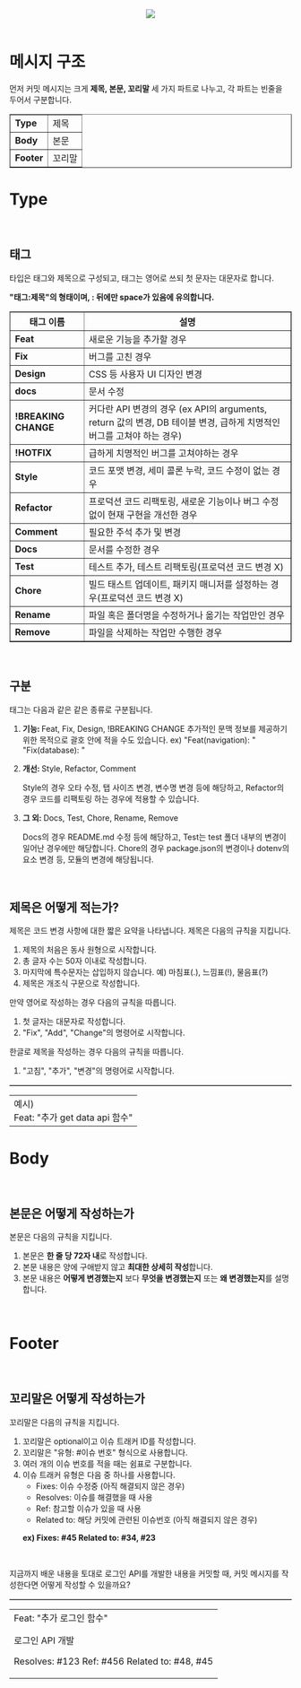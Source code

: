 <div align="center">
<img src="https://capsule-render.vercel.app/api?type=waving&color=auto&height=200&section=header&text=Commit_Message_Convention&fontSize=56" /></div>
<br>
<h1>메시지 구조</h1>
<p>먼저 커밋 메시지는 크게 <strong>제목, 본문, 꼬리말</strong> 세 가지 파트로 나누고, 각 파트는 빈줄을 두어서 구분합니다.</p>

<div align="center"><table border="1">
	<tr>
	    <td><strong>Type</strong></td>
	    <td>제목</td>
	</tr>
	<tr>
	    <td><strong>Body</strong></td>
	    <td>본문</td>
	</tr>
  <tr>
    <td><strong>Footer</strong></td>
    <td>꼬리말</td>
  </tr>
</table></div>

<h1>Type</h1><br>
<h2>태그</h2>
<p>타입은 태그와 제목으로 구성되고, 태그는 영어로 쓰되 첫 문자는 대문자로 합니다.</p>
<p><strong>"태그:제목"의 형태이며, : 뒤에만 space가 있음에 유의합니다.</strong></p>
<div align="center"><table border="1">
	<th>태그 이름</th>
	<th>설명</th>
	<tr>
	    <td><strong>Feat</strong></td>
	    <td>새로운 기능을 추가할 경우</td>
	</tr>
	<tr>
	    <td><strong>Fix</strong></td>
	    <td>버그를 고친 경우</td>
	</tr>
  <tr>
    <td><strong>Design</strong></td>
    <td>CSS 등 사용자 UI 디자인 변경</td>
  </tr>
    <tr>
    <td><strong>docs</strong></td>
    <td>문서 수정</td>
  </tr>
    <tr>
    <td><strong>!BREAKING CHANGE</strong></td>
    <td>커다란 API 변경의 경우 (ex API의 arguments, return 값의 변경, DB 테이블 변경, 급하게 치명적인 버그를 고쳐야 하는 경우)</td>
  </tr>
    <tr>
    <td><strong>!HOTFIX</strong></td>
    <td>급하게 치명적인 버그를 고쳐야하는 경우</td>
  </tr>
  <tr>
    <td><strong>Style</strong></td>
    <td>코드 포맷 변경, 세미 콜론 누락, 코드 수정이 없는 경우</td>
  </tr>
  <tr>
    <td><strong>Refactor</strong></td>
    <td>프로덕션 코드 리팩토링, 새로운 기능이나 버그 수정없이 현재 구현을 개선한 경우</td>
  </tr>
  <tr>
    <td><strong>Comment</strong></td>
    <td>필요한 주석 추가 및 변경</td>
  </tr>
  <tr>
    <td><strong>Docs</strong></td>
    <td>문서를 수정한 경우</td>
  </tr>
  <tr>
    <td><strong>Test</strong></td>
    <td>테스트 추가, 테스트 리팩토링(프로덕션 코드 변경 X)</td>
  </tr>
  <tr>
    <td><strong>Chore</strong></td>
    <td>빌드 태스트 업데이트, 패키지 매니저를 설정하는 경우(프로덕션 코드 변경 X)</td>
  </tr>
  <tr>
    <td><strong>Rename</strong></td>
    <td>파일 혹은 폴더명을 수정하거나 옮기는 작업만인 경우</td>
  </tr>
  <tr>
    <td><strong>Remove</strong></td>
    <td>파일을 삭제하는 작업만 수행한 경우</td>
  </tr>
</table></div><br>

<h2>구분</h2>
<p>태그는 다음과 같은 같은 종류로 구분됩니다.</p>
<ol>
<li><p><strong>기능: </strong>Feat, Fix, Design, !BREAKING CHANGE
추가적인 문맥 정보를 제공하기 위한 목적으로 괄호 안에 적을 수도 있습니다.
ex)
"Feat(navigation): "
"Fix(database): "
</p></li>
<li><p><strong>개선: </strong>Style, Refactor, Comment</p>
<p>Style의 경우 오타 수정, 탭 사이즈 변경, 변수명 변경 등에 해당하고, Refactor의 경우 코드를 리팩토링 하는 경우에 적용할 수 있습니다. </p></li>
<li><p><strong>그 외: </strong>Docs, Test, Chore, Rename, Remove</p>
<p>Docs의 경우 README.md 수정 등에 해당하고, Test는 test 폴더 내부의 변경이 일어난 경우에만 해당합니다. Chore의 경우 package.json의 변경이나 dotenv의 요소 변경 등, 모듈의 변경에 해당됩니다. </p></li>
</ol><br>

<h2>제목은 어떻게 적는가? </h2>
<p>제목은 코드 변경 사항에 대한 짧은 요약을 나타냅니다. 제목은 다음의 규칙을 지킵니다.</p>
<ol>
  <li>제목의 처음은 동사 원형으로 시작합니다.</li>
  <li>총 글자 수는 50자 이내로 작성합니다.</li>
  <li>마지막에 특수문자는 삽입하지 않습니다. 예) 마침표(.), 느낌표(!), 물음표(?)</li>
  <li>제목은 개조식 구문으로 작성합니다.</li>
</ol>
<p>만약 영어로 작성하는 경우 다음의 규칙을 따릅니다.</p>
<ol>
<li>첫 글자는 대문자로 작성합니다.</li>
<li>"Fix", "Add", "Change"의 명령어로 시작합니다.</li>
</ol>
<p>한글로 제목을 작성하는 경우 다음의 규칙을 따릅니다.</p>
<ol>
<li>"고침", "추가", "변경"의 명령어로 시작합니다.</li>
</ol>
 <div align="center"><table border="1">
 <table><td>예시)<br>Feat: "추가 get data api 함수"</td></table></div>
 
 <h1>Body</h1><br>
 <h2>본문은 어떻게 작성하는가</h2>
 <p>본문은 다음의 규칙을 지킵니다.</p>
 <ol>
 <li>본문은 <strong>한 줄 당 72자 내</strong>로 작성합니다.</li>
 <li>본문 내용은 양에 구애받지 않고 <strong>최대한 상세히 작성</strong>합니다.</li>
 <li>본문 내용은 <strong>어떻게 변경했는지</strong> 보다 <strong>무엇을 변경했는지</strong> 또는 <strong>왜 변경했는지</strong>를 설명합니다.</li>
 </ol><br>
 
 <h1>Footer</h1><br>
 <h2>꼬리말은 어떻게 작성하는가</h2>
 <p>꼬리말은 다음의 규칙을 지킵니다.</p>
 <ol>
 <li>꼬리말은 optional이고 이슈 트래커 ID를 작성합니다.</li>
 <li>꼬리말은 "유형: #이슈 번호" 형식으로 사용합니다.</li>
 <li>여러 개의 이슈 번호를 적을 때는 쉼표로 구분합니다.</li>
 <li>이슈 트래커 유형은 다음 중 하나를 사용합니다.
   <ul>
     <li>Fixes: 이슈 수정중 (아직 해결되지 않은 경우)</li>
     <li>Resolves: 이슈를 해결했을 때 사용</li>
     <li>Ref: 참고할 이슈가 있을 때 사용</li>
     <li>Related to: 해당 커밋에 관련된 이슈번호 (아직 해결되지 않은 경우)</li>
   </ul>
 </li>
 <p><strong>ex) Fixes: #45 Related to: #34, #23</strong></p>
 </ol><br>
 
 <p>지금까지 배운 내용을 토대로 로그인 API를 개발한 내용을 커밋할 때, 커밋 메시지를 작성한다면 어떻게 작성할 수 있을까요?</p>
 <div align="center"><table border="1">
 <table><td>Feat: "추가 로그인 함수"<br>

로그인 API 개발<br>

Resolves: #123
Ref: #456
Related to: #48, #45</td></table></div>
